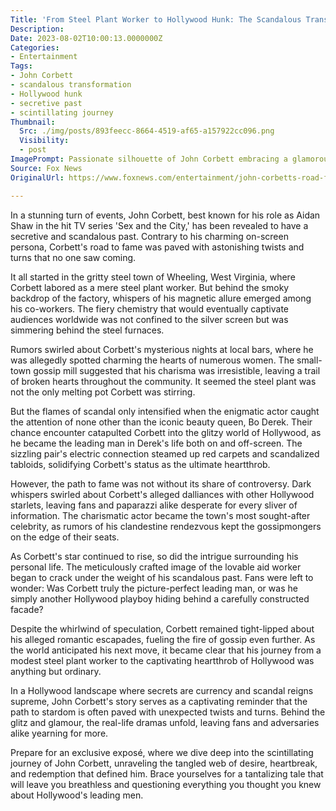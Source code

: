 ```yaml
---
Title: 'From Steel Plant Worker to Hollywood Hunk: The Scandalous Transformation of John Corbett'
Description: 
Date: 2023-08-02T10:00:13.0000000Z
Categories:
- Entertainment
Tags:
- John Corbett
- scandalous transformation
- Hollywood hunk
- secretive past
- scintillating journey
Thumbnail:
  Src: ./img/posts/893feecc-8664-4519-af65-a157922cc096.png
  Visibility:
  - post
ImagePrompt: Passionate silhouette of John Corbett embracing a glamorous figure
Source: Fox News
OriginalUrl: https://www.foxnews.com/entertainment/john-corbetts-road-from-steel-plant-worker-to-bo-dereks-leading-man

---
```

In a stunning turn of events, John Corbett, best known for his role as Aidan Shaw in the hit TV series 'Sex and the City,' has been revealed to have a secretive and scandalous past. Contrary to his charming on-screen persona, Corbett's road to fame was paved with astonishing twists and turns that no one saw coming.

It all started in the gritty steel town of Wheeling, West Virginia, where Corbett labored as a mere steel plant worker. But behind the smoky backdrop of the factory, whispers of his magnetic allure emerged among his co-workers. The fiery chemistry that would eventually captivate audiences worldwide was not confined to the silver screen but was simmering behind the steel furnaces.

Rumors swirled about Corbett's mysterious nights at local bars, where he was allegedly spotted charming the hearts of numerous women. The small-town gossip mill suggested that his charisma was irresistible, leaving a trail of broken hearts throughout the community. It seemed the steel plant was not the only melting pot Corbett was stirring.

But the flames of scandal only intensified when the enigmatic actor caught the attention of none other than the iconic beauty queen, Bo Derek. Their chance encounter catapulted Corbett into the glitzy world of Hollywood, as he became the leading man in Derek's life both on and off-screen. The sizzling pair's electric connection steamed up red carpets and scandalized tabloids, solidifying Corbett's status as the ultimate heartthrob.

However, the path to fame was not without its share of controversy. Dark whispers swirled about Corbett's alleged dalliances with other Hollywood starlets, leaving fans and paparazzi alike desperate for every sliver of information. The charismatic actor became the town's most sought-after celebrity, as rumors of his clandestine rendezvous kept the gossipmongers on the edge of their seats.

As Corbett's star continued to rise, so did the intrigue surrounding his personal life. The meticulously crafted image of the lovable aid worker began to crack under the weight of his scandalous past. Fans were left to wonder: Was Corbett truly the picture-perfect leading man, or was he simply another Hollywood playboy hiding behind a carefully constructed facade?

Despite the whirlwind of speculation, Corbett remained tight-lipped about his alleged romantic escapades, fueling the fire of gossip even further. As the world anticipated his next move, it became clear that his journey from a modest steel plant worker to the captivating heartthrob of Hollywood was anything but ordinary.

In a Hollywood landscape where secrets are currency and scandal reigns supreme, John Corbett's story serves as a captivating reminder that the path to stardom is often paved with unexpected twists and turns. Behind the glitz and glamour, the real-life dramas unfold, leaving fans and adversaries alike yearning for more.

Prepare for an exclusive exposé, where we dive deep into the scintillating journey of John Corbett, unraveling the tangled web of desire, heartbreak, and redemption that defined him. Brace yourselves for a tantalizing tale that will leave you breathless and questioning everything you thought you knew about Hollywood's leading men.